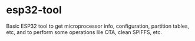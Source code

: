 # esp32-tool
Basic ESP32 tool to get microprocessor info, configuration, partition tables, etc, and to perform some operations lile OTA, clean SPIFFS, etc.
